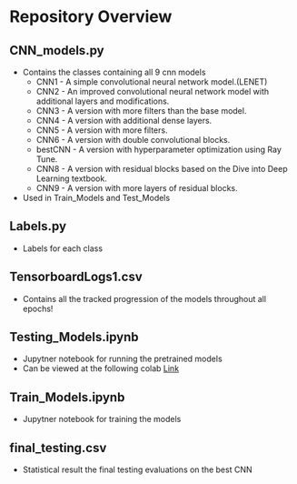# Repository Overview
## CNN_models.py  
  - Contains the classes containing all 9 cnn models
    - CNN1 - A simple convolutional neural network model.(LENET)
    - CNN2 - An improved convolutional neural network model with additional layers and modifications.
    - CNN3 - A version with more filters than the base model.
    - CNN4 - A version with additional dense layers.
    - CNN5 - A version with more filters.
    - CNN6 - A version with double convolutional blocks.
    - bestCNN - A version with hyperparameter optimization using Ray Tune.
    - CNN8 - A version with residual blocks based on the Dive into Deep Learning textbook.
    - CNN9 - A version with more layers of residual blocks.
  - Used in Train_Models and Test_Models
## Labels.py
 - Labels for each class
## TensorboardLogs1.csv
  - Contains all the tracked progression of the models throughout all epochs!
## Testing_Models.ipynb
  - Jupytner notebook for running the pretrained models
  - Can be viewed at the following colab [Link](https://colab.research.google.com/drive/1zkpwkQtjcSRcWSczfdfOQRqlynhShQ8-?usp=sharing)
## Train_Models.ipynb
  - Jupytner notebook for training the models
## final_testing.csv
  - Statistical result the final testing evaluations on the best CNN
